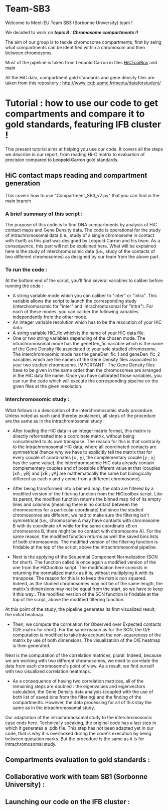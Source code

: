 # Team-SB3

Welcome to Meet-EU Team SB3 (Sorbonne University) team !

We decided to work on ***topic B : Chromosome compartments !!***

The aim of our group is to tackle chromosome compartments, first by seing what compartments can be identified within a chromosom and then between chromosoms.


Most of the pipeline is taken from Leopold Carron in files [HiCToolBox](Code/HiCToolBox.py) and [main](Code/main.py) 


All the HiC data, compartment gold standards and gene density files are taken from this repository : http://www.lcqb.upmc.fr/meetu/dataforstudent/

# Tutorial : how to use our code to get compartments and compare it to gold standards, featuring IFB cluster !

This present tutorial aims at helping you use our code. It covers all the steps we describe in our report, from reading Hi-C matrix to evaluation of precision compared to ~~Leopold Carron~~ gold standards.

## HiC contact maps reading and compartment generation

This covers how to use "Compartment_SB3_v2.py" that you can find in the main branch

### A brief summary of this script : 
The purpose of this code is to find DNA compartments by analysis of HiC contact maps and Gene Density data. The code is operational for the study of intrachromosomal data (i.e., study of a single chromosome in contact with itself) as this part was designed by Leopold Carron and his team. As a consequence, this part will not be explained here.
What will be explained here is the study of interchromosomic data (i.e., study of the contacts of two different chromosomes) as designed by our team from the above part.

### To run the code :
At the bottom end of the script, you'll find several variables to caliber before running the code :
- A string variable mode which you can caliber to "inter" or "intra". This variable allows the script to launch the corresponding study (interchromosomic for "inter" and intrachromosomal for "intra"). For each of these modes, you can caliber the following variables independently from the other mode.
-  An integer variable resolution which has to be the resolution of your HiC data.
-  A string variable HiC_fic which is the name of your HiC data file.
-   One or two string variables depending of the chosen mode. The intrachromosomal mode has the geneDen_fic variable which is the name of the Gene Density file associated to your sole studied chromosome. The interchromosomic mode has the geneDen_fic_1 and geneDen_fic_2 variables which are the names of the Gene Density files associated to your two studied chromosome. IMPORTANT : The Gene Density files have to be given in the same order than the chromosomes are arranged in the HiC data file name.
Once you have calibrated those variables, you can run the code which will execute the corresponding pipeline on the given files at the given resolution.


### Interchromosomic study :
What follows is a description of the interchromosomic study procedure. Unless noted as such (and thereby explained), all steps of the procedure are the same as in the intrachromosomal study : 

- After loading the HiC data in an integer matrix format, this matrix is directly reformatted into a coordinate matrix, without being concatenated to its own transpose.
The reason for this is that contrarily to the intrachromosomal HiC data, where all coordinated contacts are symmetrical (hence why we have to explicitly tell the matrix that for every couple of coordinates [x ; y], the complementary couple [y ; x] has the same value), the interchromosomic HiC data already contain complementary couples and of possible different value at that (couples [xA ; yB] and [xB ; yA] are mathematically the same but biologically different as each x and y come from a different chromosome).

- After being transformed into a binned map, the data are filtered by a modified version of the filtering function from the HiCtoolbox script. Like its parent, the modified function returns the binned map rid of its empty lines and columns (meaning there is no contact between the chromosomes for a particular coordinate) but since the studied chromosomes are different, we had to make sure the filtering isn't symmetrical (i.e., chromosome A may have contacts with chromosome B with its coordinate xA while for the same coordinate xB on chromosome B, there might be no contact with chromosome A). For the same reason, the modified function returns as well the saved bins lists of both chromosomes.
The modified version of the filtering function is findable at the top of the script, above the intrachromosomal pipeline.

- Next is the applying of the Sequential Component Normalization (SCN for short). The function called is once again a modified version of the one from the HiCtoolbox script. The modification here consists in returning the normalized matrix as it is, without multiplying it with its transpose.
The reason for this is to keep the matrix non squared. Indeed, as the studied chromosomes may not be of the same length, the matrix's dimensions may not be equal from the start, so we have to keep it this way..
The modified version of the SCN function is findable at the top of the script, above the modified filtering function.

At this point of the study, the pipeline generates its first visualized result, the initial heatmap.

- Then, we compute the correlation for Observed over Expected contacts (O/E matrix for short). For the same reason as for the SCN, the O/E computation is modified to take into account the non-squareness of the matrix by use of both dimensions.
The visualization of the O/E heatmap is then generated.

Next is the computation of the correlation matrices, plural. Indeed, because we are working with two different chromosomes, we need to correlate the data from each chromosome's point of view. As a result, we find ourself with two visualized correlation heatmaps.

- As a consequence of having two correlation matrices, all of the remaining steps are doubled : the eigenvalues and eigenvectors calculation, the Gene Density data analysis (coupled with the use of both list of saved bins from the filtering) and the finding of the compartments.
However, the data processing for all of this stay the same as in the intrachromosomal study.

Our adaptation of the intrachromosomal study to the interchromosomic case ends here.
Technically speaking, the original code has a last step in which it generates a .pdb file. This step has not been adapted yet in our code, that is why it is overlooked during the code's execution by being between quotation marks. But the procedure is the same as it is for intrachromosomal study. 

## Compartments evaluation to gold standards : 

## Collaborative work with team SB1 (Sorbonne University) : 

## Launching our code on the IFB cluster : 
